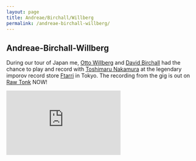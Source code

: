 ```yaml
---
layout: page
title: Andreae/Birchall/Willberg
permalink: /andreae-birchall-willberg/
---
```


## Andreae-Birchall-Willberg

During our tour of Japan me, [Otto Willberg](http://ottowillberg.com/) and [David Birchall](https://davidmbirchall.com/) had the chance to play and record with [Toshimaru Nakamura](http://www.toshimarunakamura.com/) at the legendary imporov record store [Ftarri](http://www.ftarri.com/suidobashi/index-e.html) in Tokyo. The recording from the gig is out on [Raw Tonk](https://rawtonkrecords.bandcamp.com/) NOW!

<iframe src="https://player.vimeo.com/video/222215022?byline=0&portrait=0" width="300" height="169" frameborder="0" webkitallowfullscreen mozallowfullscreen allowfullscreen></iframe>